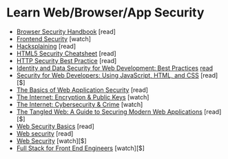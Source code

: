 # Learn Web/Browser/App Security

* [Browser Security Handbook](https://code.google.com/p/browsersec/wiki/Main) [read]
* [Frontend Security](https://mikewest.org/2013/09/frontend-security-frontendconf-2013) [watch]
* [Hacksplaining](https://www.hacksplaining.com/) [read]
* [HTML5 Security Cheatsheet](https://html5sec.org) [read]
* [HTTP Security Best Practice](https://httpsecurityreport.com/best_practice.html) [read]
* [Identity and Data Security for Web Development: Best Practices](https://www.amazon.com/Identity-Data-Security-Web-Development/dp/1491937017?&_encoding=UTF8&tag=frontend-handbook-20&linkCode=ur2&linkId=f5f2aaa4d5f944a3ccc316a16e3673f4&camp=1789&creative=9325) [read]($)
* [Security for Web Developers: Using JavaScript, HTML, and CSS](https://www.amazon.com/Security-Web-Developers-Using-JavaScript/dp/1491928646/?&_encoding=UTF8&tag=frontend-handbook-20&linkCode=ur2&linkId=df49be399d7d1a12acebe5a85637a7a8&camp=1789&creative=9325) [read][$]
* [The Basics of Web Application Security](http://martinfowler.com/articles/web-security-basics.html) [read]
* [The Internet: Encryption & Public Keys](https://www.youtube.com/watch?v=ZghMPWGXexs&list=PLzdnOPI1iJNfMRZm5DDxco3UdsFegvuB7&index=6) [watch]
* [The Internet: Cybersecurity & Crime](https://www.youtube.com/watch?v=AuYNXgO_f3Y&list=PLzdnOPI1iJNfMRZm5DDxco3UdsFegvuB7&index=7) [watch]
* [The Tangled Web: A Guide to Securing Modern Web Applications](http://lcamtuf.coredump.cx/tangled/) [read][$]
* [Web Security Basics](https://github.com/vasanthk/web-security-basics) [read]
* [Web security](https://developer.mozilla.org/en-US/docs/Web/Security) [read]
* [Web Security](https://frontendmasters.com/courses/web-security/) [watch][$]
* [Full Stack for Front End Engineers](https://frontendmasters.com/courses/full-stack/) [watch][$]












 






